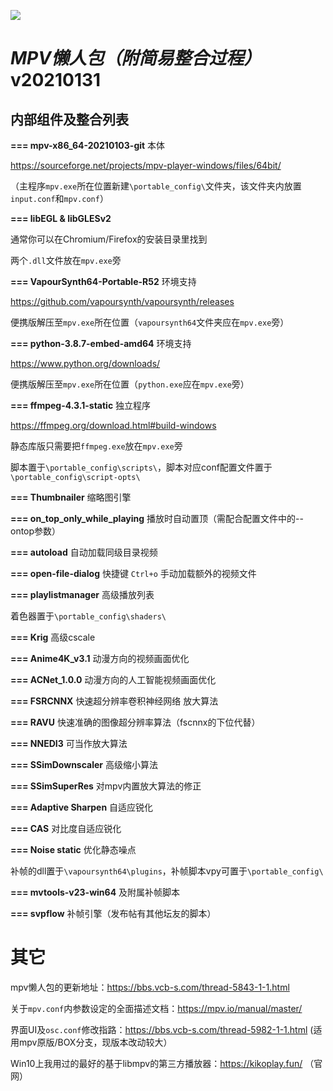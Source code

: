 ![](https://github.com/hooke007/MPV_lazy/blob/master/%E7%95%8C%E9%9D%A2%E5%AF%B9%E6%AF%94.jpg)



# _MPV懒人包（附简易整合过程）_ v20210131



## **内部组件及整合列表**
  **=== mpv-x86_64-20210103-git** 本体

https://sourceforge.net/projects/mpv-player-windows/files/64bit/

（主程序`mpv.exe`所在位置新建`\portable_config\`文件夹，该文件夹内放置`input.conf`和`mpv.conf`）

  **=== libEGL & libGLESv2** 
  
通常你可以在Chromium/Firefox的安装目录里找到

两个`.dll`文件放在`mpv.exe`旁

  **=== VapourSynth64-Portable-R52** 环境支持

https://github.com/vapoursynth/vapoursynth/releases

便携版解压至`mpv.exe`所在位置（`vapoursynth64`文件夹应在`mpv.exe`旁）

  **=== python-3.8.7-embed-amd64** 环境支持

https://www.python.org/downloads/

便携版解压至`mpv.exe`所在位置（`python.exe`应在`mpv.exe`旁）

  **=== ffmpeg-4.3.1-static** 独立程序

https://ffmpeg.org/download.html#build-windows

静态库版只需要把`ffmpeg.exe`放在`mpv.exe`旁



脚本置于`\portable_config\scripts\`，脚本对应conf配置文件置于`\portable_config\script-opts\`

  **=== Thumbnailer** 缩略图引擎

  **=== on_top_only_while_playing** 播放时自动置顶（需配合配置文件中的--ontop参数）

  **=== autoload** 自动加载同级目录视频

  **=== open-file-dialog** 快捷键 `Ctrl+o` 手动加载额外的视频文件

  **=== playlistmanager** 高级播放列表



着色器置于`\portable_config\shaders\`

  **=== Krig** 高级cscale

  **=== Anime4K_v3.1** 动漫方向的视频画面优化

  **=== ACNet_1.0.0** 动漫方向的人工智能视频画面优化

  **=== FSRCNNX** 快速超分辨率卷积神经网络 放大算法

  **=== RAVU** 快速准确的图像超分辨率算法（fscnnx的下位代替）
  
  **=== NNEDI3** 可当作放大算法

  **=== SSimDownscaler** 高级缩小算法

  **=== SSimSuperRes** 对mpv内置放大算法的修正

  **=== Adaptive Sharpen** 自适应锐化
  
  **=== CAS** 对比度自适应锐化
  
  **=== Noise static** 优化静态噪点



补帧的dll置于`\vapoursynth64\plugins`，补帧脚本vpy可置于`\portable_config\`

  **=== mvtools-v23-win64** 及附属补帧脚本

  **=== svpflow** 补帧引擎（发布帖有其他坛友的脚本）



# 其它
mpv懒人包的更新地址：https://bbs.vcb-s.com/thread-5843-1-1.html

关于`mpv.conf`内参数设定的全面描述文档：https://mpv.io/manual/master/

界面UI及`osc.conf`修改指路：https://bbs.vcb-s.com/thread-5982-1-1.html (适用mpv原版/BOX分支，现版本改动较大）

Win10上我用过的最好的基于libmpv的第三方播放器：https://kikoplay.fun/ （官网）
